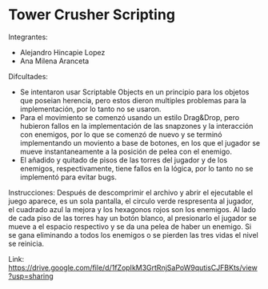 # Tower Crusher Scripting
 
Integrantes:
- Alejandro Hincapie Lopez
- Ana Milena Aranceta

Difcultades:
- Se intentaron usar Scriptable Objects en un principio para los objetos que poseian herencia, pero estos dieron multiples problemas para la implementación, por lo tanto no se usaron.
- Para el movimiento se comenzó usando un estilo Drag&Drop, pero hubieron fallos en la implementación de las snapzones y la interacción con enemigos, por lo que se comenzó de nuevo y se terminó implementando un moviento a base de botones, en los que el jugador se mueve instantaneamente a la posición de pelea con el enemigo.
- El añadido y quitado de pisos de las torres del jugador y de los enemigos, respectivamente, tiene fallos en la lógica, por lo tanto no se implementó para evitar bugs.

Instrucciones:
Después de descomprimir el archivo y abrir el ejecutable el juego aparece, es un sola pantalla, el circulo verde respresenta al jugador, el cuadrado azul la mejora y los hexagonos rojos son los enemigos. Al lado de cada piso de las torres hay un botón blanco, al presionarlo el jugador se mueve a el espacio respectivo y se da una pelea de haber un enemigo. Si se gana eliminando a todos los enemigos o se pierden las tres vidas el nivel se reinicia.

Link:
https://drive.google.com/file/d/1fZopIkM3GrtRnjSaPoW9qutisCJFBKts/view?usp=sharing
